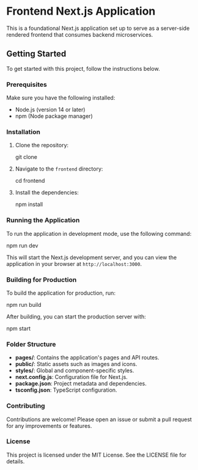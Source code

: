 # Frontend Next.js Application

This is a foundational Next.js application set up to serve as a server-side rendered frontend that consumes backend microservices.

## Getting Started

To get started with this project, follow the instructions below.

### Prerequisites

Make sure you have the following installed:

- Node.js (version 14 or later)
- npm (Node package manager)

### Installation

1. Clone the repository:

   git clone <repository-url>

2. Navigate to the `frontend` directory:

   cd frontend

3. Install the dependencies:

   npm install

### Running the Application

To run the application in development mode, use the following command:

npm run dev

This will start the Next.js development server, and you can view the application in your browser at `http://localhost:3000`.

### Building for Production

To build the application for production, run:

npm run build

After building, you can start the production server with:

npm start

### Folder Structure

- **pages/**: Contains the application's pages and API routes.
- **public/**: Static assets such as images and icons.
- **styles/**: Global and component-specific styles.
- **next.config.js**: Configuration file for Next.js.
- **package.json**: Project metadata and dependencies.
- **tsconfig.json**: TypeScript configuration.

### Contributing

Contributions are welcome! Please open an issue or submit a pull request for any improvements or features.

### License

This project is licensed under the MIT License. See the LICENSE file for details.